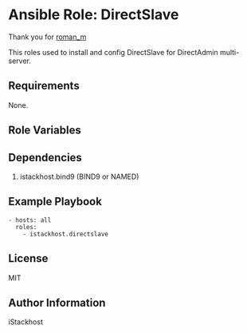 # Ansible Role: DirectSlave

Thank you for [roman_m](https://directslave.com)

This roles used to install and config DirectSlave for DirectAdmin multi-server.

## Requirements

None.

## Role Variables



## Dependencies

1. istackhost.bind9 (BIND9 or NAMED)

## Example Playbook

    - hosts: all
      roles:
        - istackhost.directslave


## License

MIT

## Author Information

iStackhost
